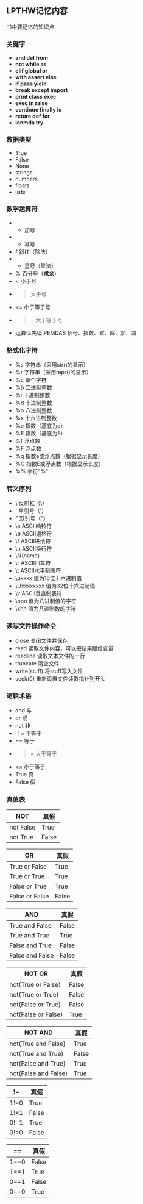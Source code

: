 ## LPTHW记忆内容 ##
书中要记忆的知识点

### 关键字 ###
- **and del from**
- **not while as**
- **elif global or** 
- **with assert else**
- **if pass yield**
- **break except import**
- **print class exec**
- **exec in raise**
- **continue finally is**
- **reture def for**
- **lanmda try**

### 数据类型 ###
-  True
-  False
-  None
-  strings
-  numbers
-  floats
-  lists

### 数学运算符 ###
- + 加号
- - 减号
- / 斜杠（除法）
- * 星号（乘法）
- % 百分号（**求余**）
- < 小于号
- > 大于号
- <= 小于等于号
- >= 大于等于号
- 运算优先级 PEMDAS 括号、指数、乘、除、加、减

### 格式化字符 ###
- %s 字符串（采用str()的显示）
- %r 字符串（采用repr()的显示）
- %c 单个字符
- %b 二进制整数
- %i 十进制整数
- %d 十进制整数
- %o 八进制整数
- %x 十六进制整数
- %e 指数（基底为e）
- %E 指数（基底为E）
- %f 浮点数
- %F 浮点数
- %g 指数e或浮点数（根据显示长度）
- %G 指数E或浮点数（根据显示长度）
- %% 字符"%"

### 转义序列 ###
- \\  反斜杠（\）
- \'  单引号（'）
- \"  双引号（"）
- \a  ASCII响铃符
- \b  ASCII退格符
- \f  ASCII进纸符
- \n  ASCII换行符
- \N{name} 
- \r  ASCII回车符
- \t  ASCII水平制表符
- \uxxxx  值为16位十六进制值
- \Uxxxxxxxx  值为32位十六进制值
- \v  ASCII垂直制表符
- \ooo  值为八进制值的字符
- \xhh  值为八进制数的字符

### 读写文件操作命令 ###
- close  关闭文件并保存
- read   读取文件内容，可以把结果赋给变量
- readline 读取文本文件的一行
- truncate 清空文件
- write(stuff) 将stuff写入文件
- seek(0) 重新设置文件读取指针到开头

### 逻辑术语 ###
-  and 与
-  or 或
-  not 非
-  ！= 不等于
-  == 等于
-  >= 大于等于
-  <= 小于等于
-  True 真
-  False 假

### 真值表 ###
NOT|真假        
---|---- 
not False |True
not True  |False

OR|真假
--|---
True or False | True          
True or True  | True          
False or True | True          
False or False| False  

AND|真假
--|---
True and False | False          
True and True  | True          
False and True | False          
False and False| False   

NOT OR|真假
--|---
not(True or False) | False          
not(True or True)  | False         
not(False or True) | False          
not(False or False)| True   

NOT AND|真假
--|---
not(True and False) | True          
not(True and True)  | False         
not(False and True) | True          
not(False and False)| True

!=|真假
--|---
1!=0 | True          
1!=1 | False
0!=1 | True
0!=0 | False

==|真假
--|---
1==0 | False         
1==1 | True
0==1 | False
0==0 | True
